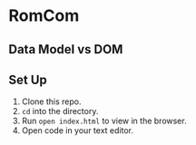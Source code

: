 # RomCom 
## Data Model vs DOM

## Set Up
1. Clone this repo.
2. `cd` into the directory.
3. Run `open index.html` to view in the browser.
4. Open code in your text editor.
